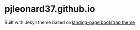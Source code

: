 # pjleonard37.github.io

Built with Jekyll theme based on [landing-page bootstrap theme ](http://startbootstrap.com/templates/landing-page/) 
